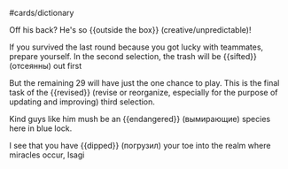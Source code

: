 #cards/dictionary 

Off his back?  He's so {{outside the box}} (creative/unpredictable)!

If you survived the last round because you got lucky with teammates, prepare yourself. In the second selection, the trash will be {{sifted}} (отсеянны) out first 

But the remaining 29 will have just the one chance to play. This is the final task of the {{revised}} (revise or reorganize, especially for the purpose of updating and improving) third selection.

Kind guys like him mush be an {{endangered}} (вымирающие) species here in blue lock. <!--SR:!2024-01-15,6,250-->

I see that you have {{dipped}} (погрузил) your toe into the realm where miracles occur, Isagi

